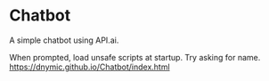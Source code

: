 # Chatbot
A simple chatbot using API.ai.

When prompted, load unsafe scripts at startup.
Try asking for name.
https://dnymic.github.io/Chatbot/index.html
